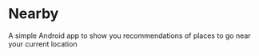 # Nearby
A simple Android app to show you recommendations of places to go near your current location
